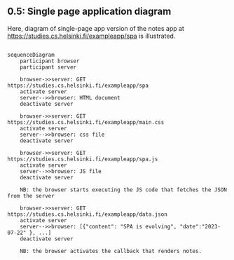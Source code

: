 ## 0.5: Single page application diagram

Here, diagram of single-page app version of the notes app at https://studies.cs.helsinki.fi/exampleapp/spa is illustrated.

```mermaid

sequenceDiagram
    participant browser
    participant server

    browser->>server: GET https://studies.cs.helsinki.fi/exampleapp/spa
    activate server
    server-->>browser: HTML document
    deactivate server

    browser->>server: GET https://studies.cs.helsinki.fi/exampleapp/main.css
    activate server
    server-->>browser: css file
    deactivate server

    browser->>server: GET https://studies.cs.helsinki.fi/exampleapp/spa.js
    activate server
    server-->>browser: JS file
    deactivate server

    NB: the browser starts executing the JS code that fetches the JSON from the server

    browser->>server: GET https://studies.cs.helsinki.fi/exampleapp/data.json
    activate server
    server-->>browser: [{"content": "SPA is evolving", "date":"2023-07-22" }, ...]
    deactivate server

    NB: the browser activates the callback that renders notes.



```
